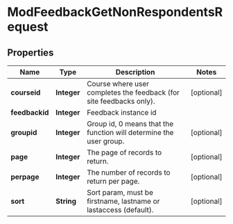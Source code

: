 

# ModFeedbackGetNonRespondentsRequest


## Properties

| Name | Type | Description | Notes |
|------------ | ------------- | ------------- | -------------|
|**courseid** | **Integer** | Course where user completes the feedback (for site feedbacks only). |  [optional] |
|**feedbackid** | **Integer** | Feedback instance id |  |
|**groupid** | **Integer** | Group id, 0 means that the function will determine the user group. |  [optional] |
|**page** | **Integer** | The page of records to return. |  [optional] |
|**perpage** | **Integer** | The number of records to return per page. |  [optional] |
|**sort** | **String** | Sort param, must be firstname, lastname or lastaccess (default). |  [optional] |



